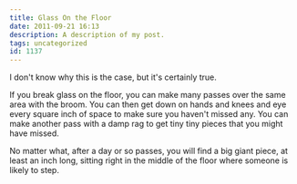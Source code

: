 ```yaml
---
title: Glass On the Floor
date: 2011-09-21 16:13
description: A description of my post.
tags: uncategorized
id: 1137
---
```

I don't know why this is the case, but it's certainly true.

If you break glass on the floor, you can make many passes over the same area with the broom.  You can then get down on hands and knees and eye every square inch of space to make sure you haven't missed any.  You can make another pass with a damp rag to get tiny tiny pieces that you might have missed.

No matter what, after a day or so passes, you will find a big giant piece, at least an inch long, sitting right in the middle of the floor where someone is likely to step.